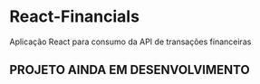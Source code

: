 # React-Financials
Aplicação React para consumo da API de transações financeiras

## PROJETO AINDA EM DESENVOLVIMENTO
